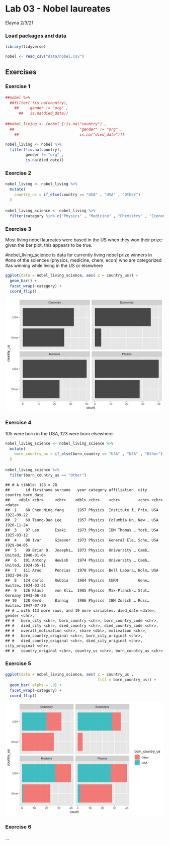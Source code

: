 Lab 03 - Nobel laureates
================
Elayna
2/3/21

### Load packages and data

``` r
library(tidyverse) 
```

``` r
nobel <- read_csv("data/nobel.csv")
```

## Exercises

### Exercise 1

``` r
##nobel %>% 
  ##filter( !is.na(country),
    ##     gender != "org" ,
      ##   is.na(died_date))

##nobel_living <- (nobel [!is.na("country") , 
  ##                             "gender" != "org" , 
    ##                           is.na("died_date")])
```

``` r
nobel_living <- nobel %>% 
  filter(!is.na(country),
         gender != "org" ,
         is.na(died_date))
```

### Exercise 2

``` r
nobel_living <- nobel_living %>% 
  mutate(
    country_us = if_else(country == "USA" , "USA" , "Other")
  )

nobel_living_science <- nobel_living %>% 
  filter(category %in% c("Physics" , "Medicine" , "Chemistry" , "Economics"))
```

### Exercise 3

Most living nobel laureates were based in the US when they won their
prize: given the bar plot, this appears to be true.

#nobel_living_science is data for currently living nobel prize winners
in #one of the sciences (physics, medicine, chem, econ) who are
categorized #as winning while living in the US or elsewhere

``` r
ggplot(data = nobel_living_science, aes( x = country_us)) +
  geom_bar() +
  facet_wrap(~category) +
  coord_flip()
```

![](lab-03_files/figure-gfm/bar-plot-1.png)<!-- -->

### Exercise 4

105 were born in the USA, 123 were born elsewhere.

``` r
nobel_living_science <- nobel_living_science %>% 
  mutate(
    born_country_us = if_else(born_country == "USA" , "USA" , "Other")
  )

nobel_living_science %>% 
  filter(born_country_us == "Other")
```

    ## # A tibble: 123 × 28
    ##       id firstname surname   year category affiliation  city  country born_date 
    ##    <dbl> <chr>     <chr>    <dbl> <chr>    <chr>        <chr> <chr>   <date>    
    ##  1    68 Chen Ning Yang      1957 Physics  Institute f… Prin… USA     1922-09-22
    ##  2    69 Tsung-Dao Lee       1957 Physics  Columbia Un… New … USA     1926-11-24
    ##  3    97 Leo       Esaki     1973 Physics  IBM Thomas … York… USA     1925-03-12
    ##  4    98 Ivar      Giaever   1973 Physics  General Ele… Sche… USA     1929-04-05
    ##  5    99 Brian D.  Josephs…  1973 Physics  University … Camb… United… 1940-01-04
    ##  6   101 Antony    Hewish    1974 Physics  University … Camb… United… 1924-05-11
    ##  7   111 Arno      Penzias   1978 Physics  Bell Labora… Holm… USA     1933-04-26
    ##  8   124 Carlo     Rubbia    1984 Physics  CERN         Gene… Switze… 1934-03-31
    ##  9   126 Klaus     von Kli…  1985 Physics  Max-Planck-… Stut… Germany 1943-06-28
    ## 10   128 Gerd      Binnig    1986 Physics  IBM Zurich … Rüsc… Switze… 1947-07-20
    ## # … with 113 more rows, and 19 more variables: died_date <date>, gender <chr>,
    ## #   born_city <chr>, born_country <chr>, born_country_code <chr>,
    ## #   died_city <chr>, died_country <chr>, died_country_code <chr>,
    ## #   overall_motivation <chr>, share <dbl>, motivation <chr>,
    ## #   born_country_original <chr>, born_city_original <chr>,
    ## #   died_country_original <chr>, died_city_original <chr>, city_original <chr>,
    ## #   country_original <chr>, country_us <chr>, born_country_us <chr>

### Exercise 5

``` r
ggplot(data = nobel_living_science, aes( x = country_us , 
                                         fill = born_country_us)) +
  geom_bar( alpha = .8) +
  facet_wrap(~category) +
  coord_flip()
```

![](lab-03_files/figure-gfm/unnamed-chunk-3-1.png)<!-- -->

### Exercise 6

…
